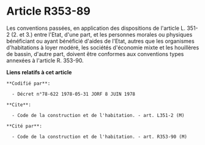 # Article R353-89

Les conventions passées, en application des dispositions de l'article L. 351-2 (2. et 3.) entre l'Etat, d'une part, et les
personnes morales ou physiques bénéficiant ou ayant bénéficié d'aides de l'Etat, autres que les organismes d'habitations à
loyer modéré, les sociétés d'économie mixte et les houillères de bassin, d'autre part, doivent être conformes aux conventions
types annexées à l'article R. 353-90.

**Liens relatifs à cet article**

	**Codifié par**:

	  - Décret n°78-622 1978-05-31 JORF 8 JUIN 1978

	**Cite**:

	  - Code de la construction et de l'habitation. - art. L351-2 (M)

	**Cité par**:

	  - Code de la construction et de l'habitation. - art. R353-90 (M)
